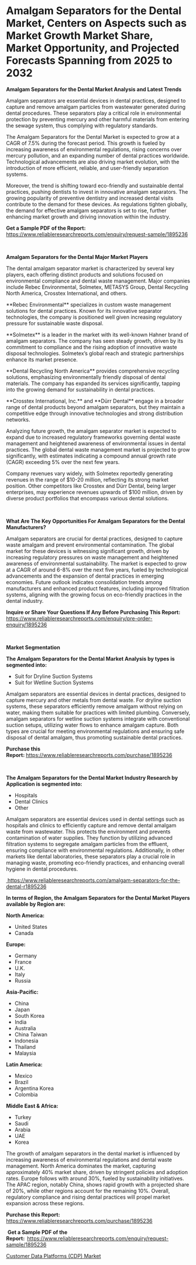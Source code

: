 <p><h1>Amalgam Separators for the Dental Market, Centers on Aspects such as Market Growth Market Share, Market Opportunity, and Projected Forecasts Spanning from 2025 to 2032</h1></p><p><strong>Amalgam Separators for the Dental Market Analysis and Latest Trends</strong></p>
<p><p>Amalgam separators are essential devices in dental practices, designed to capture and remove amalgam particles from wastewater generated during dental procedures. These separators play a critical role in environmental protection by preventing mercury and other harmful materials from entering the sewage system, thus complying with regulatory standards.</p><p>The Amalgam Separators for the Dental Market is expected to grow at a CAGR of 7.5% during the forecast period. This growth is fueled by increasing awareness of environmental regulations, rising concerns over mercury pollution, and an expanding number of dental practices worldwide. Technological advancements are also driving market evolution, with the introduction of more efficient, reliable, and user-friendly separation systems.</p><p>Moreover, the trend is shifting toward eco-friendly and sustainable dental practices, pushing dentists to invest in innovative amalgam separators. The growing popularity of preventive dentistry and increased dental visits contribute to the demand for these devices. As regulations tighten globally, the demand for effective amalgam separators is set to rise, further enhancing market growth and driving innovation within the industry.</p></p>
<p><strong>Get a Sample PDF of the Report:&nbsp;</strong> <a href="https://www.reliableresearchreports.com/enquiry/request-sample/1895236?utm_campaign=2665&utm_medium=2&utm_source=Github&utm_content=ia&utm_term=28032025&utm_id=amalgam-separators-for-the-dental">https://www.reliableresearchreports.com/enquiry/request-sample/1895236</a></p>
<p>&nbsp;</p>
<p><strong>Amalgam Separators for the Dental Major Market Players</strong></p>
<p><p>The dental amalgam separator market is characterized by several key players, each offering distinct products and solutions focused on environmental compliance and dental waste management. Major companies include Rebec Environmental, Solmetex, METASYS Group, Dental Recycling North America, Crosstex International, and others.</p><p>**Rebec Environmental** specializes in custom waste management solutions for dental practices. Known for its innovative separator technologies, the company is positioned well given increasing regulatory pressure for sustainable waste disposal.</p><p>**Solmetex** is a leader in the market with its well-known Hahner brand of amalgam separators. The company has seen steady growth, driven by its commitment to compliance and the rising adoption of innovative waste disposal technologies. Solmetex’s global reach and strategic partnerships enhance its market presence.</p><p>**Dental Recycling North America** provides comprehensive recycling solutions, emphasizing environmentally friendly disposal of dental materials. The company has expanded its services significantly, tapping into the growing demand for sustainability in dental practices.</p><p>**Crosstex International, Inc.** and **Dürr Dental** engage in a broader range of dental products beyond amalgam separators, but they maintain a competitive edge through innovative technologies and strong distribution networks.</p><p>Analyzing future growth, the amalgam separator market is expected to expand due to increased regulatory frameworks governing dental waste management and heightened awareness of environmental issues in dental practices. The global dental waste management market is projected to grow significantly, with estimates indicating a compound annual growth rate (CAGR) exceeding 5% over the next few years.</p><p>Company revenues vary widely, with Solmetex reportedly generating revenues in the range of $10-20 million, reflecting its strong market position. Other competitors like Crosstex and Dürr Dental, being larger enterprises, may experience revenues upwards of $100 million, driven by diverse product portfolios that encompass various dental solutions.</p></p>
<p>&nbsp;</p>
<p><strong>What Are The Key Opportunities For Amalgam Separators for the Dental Manufacturers?</strong></p>
<p><p>Amalgam separators are crucial for dental practices, designed to capture waste amalgam and prevent environmental contamination. The global market for these devices is witnessing significant growth, driven by increasing regulatory pressures on waste management and heightened awareness of environmental sustainability. The market is expected to grow at a CAGR of around 6-8% over the next five years, fueled by technological advancements and the expansion of dental practices in emerging economies. Future outlook indicates consolidation trends among manufacturers and enhanced product features, including improved filtration systems, aligning with the growing focus on eco-friendly practices in the dental industry.</p></p>
<p><strong>Inquire or Share Your Questions If Any Before Purchasing This Report:</strong> <a href="https://www.reliableresearchreports.com/enquiry/pre-order-enquiry/1895236?utm_campaign=2665&utm_medium=2&utm_source=Github&utm_content=ia&utm_term=28032025&utm_id=amalgam-separators-for-the-dental">https://www.reliableresearchreports.com/enquiry/pre-order-enquiry/1895236</a></p>
<p>&nbsp;</p>
<p><strong>Market Segmentation</strong></p>
<p><strong>The Amalgam Separators for the Dental Market Analysis by types is segmented into:</strong></p>
<p><ul><li>Suit for Dryline Suction Systems</li><li>Suit for Wetline Suction Systems</li></ul></p>
<p><p>Amalgam separators are essential devices in dental practices, designed to capture mercury and other metals from dental waste. For dryline suction systems, these separators efficiently remove amalgam without relying on water, making them suitable for practices with limited plumbing. Conversely, amalgam separators for wetline suction systems integrate with conventional suction setups, utilizing water flows to enhance amalgam capture. Both types are crucial for meeting environmental regulations and ensuring safe disposal of dental amalgam, thus promoting sustainable dental practices.</p></p>
<p><strong>Purchase this Report:&nbsp;</strong><a href="https://www.reliableresearchreports.com/purchase/1895236?utm_campaign=2665&utm_medium=2&utm_source=Github&utm_content=ia&utm_term=28032025&utm_id=amalgam-separators-for-the-dental">https://www.reliableresearchreports.com/purchase/1895236</a></p>
<p>&nbsp;</p>
<p><strong>The Amalgam Separators for the Dental Market Industry Research by Application is segmented into:</strong></p>
<p><ul><li>Hospitals</li><li>Dental Clinics</li><li>Other</li></ul></p>
<p><p>Amalgam separators are essential devices used in dental settings such as hospitals and clinics to efficiently capture and remove dental amalgam waste from wastewater. This protects the environment and prevents contamination of water supplies. They function by utilizing advanced filtration systems to segregate amalgam particles from the effluent, ensuring compliance with environmental regulations. Additionally, in other markets like dental laboratories, these separators play a crucial role in managing waste, promoting eco-friendly practices, and enhancing overall hygiene in dental procedures.</p></p>
<p><a href="https://www.reliableresearchreports.com/amalgam-separators-for-the-dental-r1895236?utm_campaign=2665&utm_medium=2&utm_source=Github&utm_content=ia&utm_term=28032025&utm_id=amalgam-separators-for-the-dental">&nbsp;https://www.reliableresearchreports.com/amalgam-separators-for-the-dental-r1895236</a></p>
<p><strong>In terms of Region, the Amalgam Separators for the Dental Market Players available by Region are:</strong></p>
<p>
    <p> <strong> North America: </strong>
        <ul>
            <li>United States</li>
            <li>Canada</li>
        </ul>
        </p> 
    <p> <strong> Europe: </strong>
        <ul>
            <li>Germany</li>
            <li>France</li>
            <li>U.K.</li>
            <li>Italy</li>
            <li>Russia</li>
        </ul>
        </p> 
    <p> <strong> Asia-Pacific: </strong>
        <ul>
            <li>China</li>
            <li>Japan</li>
            <li>South Korea</li>
            <li>India</li>
            <li>Australia</li>
            <li>China Taiwan</li>
            <li>Indonesia</li>
            <li>Thailand</li>
            <li>Malaysia</li>
        </ul>
        </p> 
    <p> <strong> Latin America: </strong>
        <ul>
            <li>Mexico</li>
            <li>Brazil</li>
            <li>Argentina Korea</li>
            <li>Colombia</li>
        </ul>
        </p> 
    <p> <strong> Middle East & Africa: </strong>
        <ul>
            <li>Turkey</li>
            <li>Saudi</li>
            <li>Arabia</li>
            <li>UAE</li>
            <li>Korea</li>
        </ul>
    </p>
    </p>
<p><p>The growth of amalgam separators in the dental market is influenced by increasing awareness of environmental regulations and dental waste management. North America dominates the market, capturing approximately 40% market share, driven by stringent policies and adoption rates. Europe follows with around 30%, fueled by sustainability initiatives. The APAC region, notably China, shows rapid growth with a projected share of 20%, while other regions account for the remaining 10%. Overall, regulatory compliance and rising dental practices will propel market expansion across these regions.</p></p>
<p><strong>Purchase this Report: </strong><a href="https://www.reliableresearchreports.com/purchase/1895236?utm_campaign=2665&utm_medium=2&utm_source=Github&utm_content=ia&utm_term=28032025&utm_id=amalgam-separators-for-the-dental">https://www.reliableresearchreports.com/purchase/1895236</a></p>
<p>&nbsp;<strong>Get a Sample PDF of the Report:&nbsp;&nbsp;</strong><a href="https://www.reliableresearchreports.com/enquiry/request-sample/1895236?utm_campaign=2665&utm_medium=2&utm_source=Github&utm_content=ia&utm_term=28032025&utm_id=amalgam-separators-for-the-dental">https://www.reliableresearchreports.com/enquiry/request-sample/1895236</a></p>
<p><strong></strong></p>
<p><p><a href="https://github.com/dolorespeddico90/Market-Research-Report-List-1/blob/main/customer-data-platforms-cdp-market.md?utm_campaign=2665&utm_medium=2&utm_source=Github&utm_content=ia&utm_term=28032025&utm_id=amalgam-separators-for-the-dental">Customer Data Platforms (CDP) Market</a></p></p>